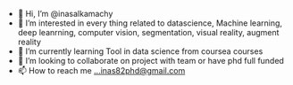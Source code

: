 - 👋 Hi, I’m @inasalkamachy
- 👀 I’m interested in every thing related to datascience, Machine learning, deep leanrning, computer vision, segmentation, visual reality, augment reality
- 🌱 I’m currently learning Tool in data science from coursea courses
- 💞️ I’m looking to collaborate on project with team or have phd full funded
- 📫 How to reach me ...inas82phd@gmail.com

<!---
inasalkamachy/inasalkamachy is a ✨ special ✨ repository because its `README.md` (this file) appears on your GitHub profile.
You can click the Preview link to take a look at your changes.
--->
